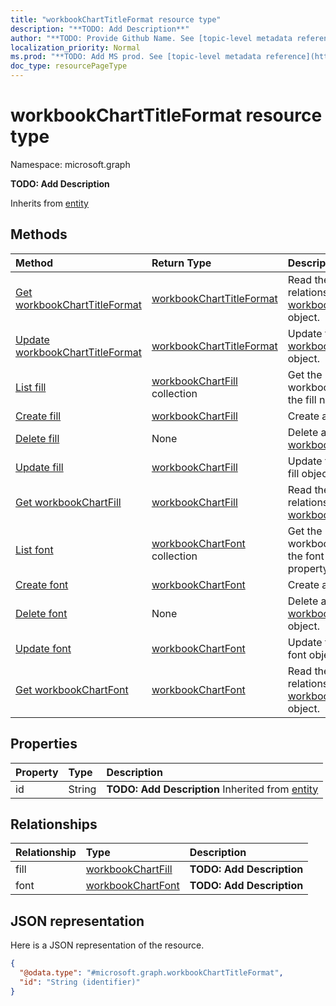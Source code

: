 ```yaml
---
title: "workbookChartTitleFormat resource type"
description: "**TODO: Add Description**"
author: "**TODO: Provide Github Name. See [topic-level metadata reference](https://msgo.azurewebsites.net/add/document/guidelines/metadata.html#topic-level-metadata)**"
localization_priority: Normal
ms.prod: "**TODO: Add MS prod. See [topic-level metadata reference](https://msgo.azurewebsites.net/add/document/guidelines/metadata.html#topic-level-metadata)**"
doc_type: resourcePageType
---
```


# workbookChartTitleFormat resource type


Namespace: microsoft.graph

**TODO: Add Description**


Inherits from [entity](../resources/entity.md)

## Methods
|Method|Return Type|Description|
|:---|:---|:---|
|[Get workbookChartTitleFormat](../api/workbookcharttitleformat-get.md)|[workbookChartTitleFormat](../resources/workbookcharttitleformat.md)|Read the properties and relationships of a [workbookChartTitleFormat](../resources/workbookcharttitleformat.md) object.|
|[Update workbookChartTitleFormat](../api/workbookcharttitleformat-update.md)|[workbookChartTitleFormat](../resources/workbookcharttitleformat.md)|Update the properties of a [workbookChartTitleFormat](../resources/workbookcharttitleformat.md) object.|
|[List fill](../api/workbookcharttitleformat-list-fill.md)|[workbookChartFill](../resources/workbookchartfill.md) collection|Get the workbookChartFills from the fill navigation property.|
|[Create fill](../api/workbookcharttitleformat-post-fill.md)|[workbookChartFill](../resources/workbookchartfill.md)|Create a new fill object.|
|[Delete fill](../api/workbookcharttitleformat-delete-fill.md)|None|Delete a [workbookChartFill](../resources/workbookchartfill.md) object.|
|[Update fill](../api/workbookcharttitleformat-update-fill.md)|[workbookChartFill](../resources/workbookchartfill.md)|Update the properties of a fill object.|
|[Get workbookChartFill](../api/workbookchartfill-get.md)|[workbookChartFill](../resources/workbookchartfill.md)|Read the properties and relationships of a [workbookChartFill](../resources/workbookchartfill.md) object.|
|[List font](../api/workbookcharttitleformat-list-font.md)|[workbookChartFont](../resources/workbookchartfont.md) collection|Get the workbookChartFonts from the font navigation property.|
|[Create font](../api/workbookcharttitleformat-post-font.md)|[workbookChartFont](../resources/workbookchartfont.md)|Create a new font object.|
|[Delete font](../api/workbookcharttitleformat-delete-font.md)|None|Delete a [workbookChartFont](../resources/workbookchartfont.md) object.|
|[Update font](../api/workbookcharttitleformat-update-font.md)|[workbookChartFont](../resources/workbookchartfont.md)|Update the properties of a font object.|
|[Get workbookChartFont](../api/workbookchartfont-get.md)|[workbookChartFont](../resources/workbookchartfont.md)|Read the properties and relationships of a [workbookChartFont](../resources/workbookchartfont.md) object.|

## Properties
|Property|Type|Description|
|:---|:---|:---|
|id|String|**TODO: Add Description** Inherited from [entity](../resources/entity.md)|

## Relationships
|Relationship|Type|Description|
|:---|:---|:---|
|fill|[workbookChartFill](../resources/workbookchartfill.md)|**TODO: Add Description**|
|font|[workbookChartFont](../resources/workbookchartfont.md)|**TODO: Add Description**|

## JSON representation
Here is a JSON representation of the resource.
<!-- {
  "blockType": "resource",
  "keyProperty": "id",
  "@odata.type": "microsoft.graph.workbookChartTitleFormat",
  "baseType": "microsoft.graph.entity",
  "openType": false
}
-->
``` json
{
  "@odata.type": "#microsoft.graph.workbookChartTitleFormat",
  "id": "String (identifier)"
}
```

